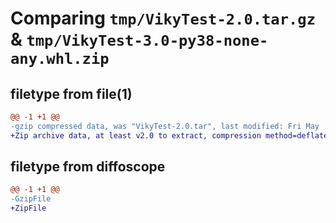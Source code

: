 # Comparing `tmp/VikyTest-2.0.tar.gz` & `tmp/VikyTest-3.0-py38-none-any.whl.zip`

## filetype from file(1)

```diff
@@ -1 +1 @@
-gzip compressed data, was "VikyTest-2.0.tar", last modified: Fri May  5 06:06:16 2023, max compression
+Zip archive data, at least v2.0 to extract, compression method=deflate
```

## filetype from diffoscope

```diff
@@ -1 +1 @@
-GzipFile
+ZipFile
```

